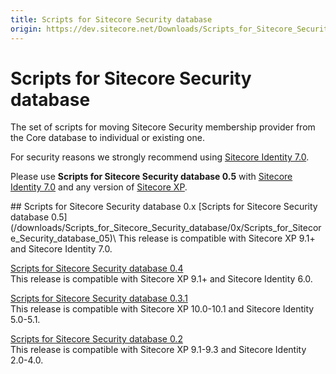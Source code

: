 ```yaml
---
title: Scripts for Sitecore Security database
origin: https://dev.sitecore.net/Downloads/Scripts_for_Sitecore_Security_database
---
```


# Scripts for Sitecore Security database

The set of scripts for moving Sitecore Security membership provider from the Core database to individual or existing one.

For security reasons we strongly recommend using [Sitecore Identity 7.0](~/link?_id=B05E8155BB9B405CA2A244C2260D251E&_z=z).

Please use **Scripts for Sitecore Security database 0.5** with [Sitecore Identity 7.0](~/link?_id=B05E8155BB9B405CA2A244C2260D251E&_z=z) and any version of [Sitecore XP](~/link?_id=95749A4162E64E3A9FC9E0AA530AB81B&_z=z).

<Card variant='outlineRaised' px={0} mb={8}>
<CardHeader>
## Scripts for Sitecore Security database 0.x
</CardHeader>
<CardBody>
[Scripts for Sitecore Security database 0.5](/downloads/Scripts_for_Sitecore_Security_database/0x/Scripts_for_Sitecore_Security_database_05)\
This release is compatible with Sitecore XP 9.1+ and Sitecore Identity 7.0.

[Scripts for Sitecore Security database 0.4](/downloads/Scripts_for_Sitecore_Security_database/0x/Scripts_for_Sitecore_Security_database_04)\
This release is compatible with Sitecore XP 9.1+ and Sitecore Identity 6.0.

[Scripts for Sitecore Security database 0.3.1](/downloads/Scripts_for_Sitecore_Security_database/0x/Scripts_for_Sitecore_Security_database_031)\
This release is compatible with Sitecore XP 10.0-10.1 and Sitecore Identity 5.0-5.1.

[Scripts for Sitecore Security database 0.2](/downloads/Scripts_for_Sitecore_Security_database/0x/Scripts_for_Sitecore_Security_database_02)\
This release is compatible with Sitecore XP 9.1-9.3 and Sitecore Identity 2.0-4.0.


</CardBody>          
</Card>